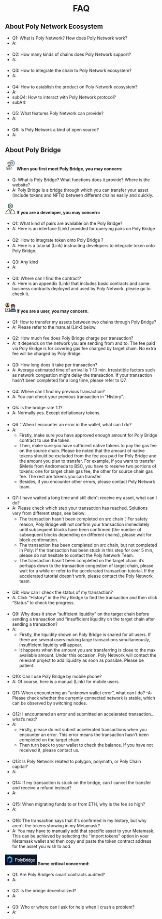 <h1 align="center">FAQ</h1>


## About Poly Network Ecosystem

- Q1: What is Poly Network? How does Poly Network work?
- A: 
####
- Q2: How many kinds of chains does Poly Network support?
- A: 
####
- Q3: How to integrate the chain to Poly Network ecosystem?
- A:
####
- Q4: How to establish the product on Poly Network ecosystem?
- A:
- subQ4: How to interact with Poly Network protocol?
- subA4: 
####
- Q5: What features Poly Network can provide?
- A:
####
- Q6: Is Poly Network a kind of open source?
- A: 

## About Poly Bridge

#### <img alt="img_7.png" height="35pcs" src="img_7.png" width="35pcs"/> When you first meet Poly Bridge, you may concern:
- Q: What is Poly Bridge? What functions does it provide? Where is the website?
- A: Poly Bridge is a bridge through which you can transfer your asset (include tokens and NFTs) between different chains easily and quickly.

#### <img alt="img_4.png" height="35pcs" src="img_4.png" width="35pcs"/> If you are a developer, you may concern:
- Q1: What kind of pairs are available on the Poly Bridge?
- A: Here is an interface (Link) provided for querying pairs on Poly Bridge
####
- Q2: How to integrate token onto Poly Bridge？
- A: Here is a tutorial (Link) instructing developers to integrate token onto Poly Bridge.
####
- Q3: Any kind
- A:
####
- Q4: Where can I find the contract? 
- A: Here is an appendix (Link) that includes basic contracts and some business contracts deployed and used by Poly Network, please go to check it. 

 #### <img alt="img_8.png" height="35pcs" src="img_8.png" width="35pcs"/> If you are a user, you may concern:

- Q1: How to transfer my assets between two chains through Poly Bridge?
- A: Please refer to the manual (Link) below.
####
- Q2: How much fee does Poly Bridge charge per transaction?
- A: It depends on the network you are sending from and to. The fee paid via Poly Bridge is for covering gas fee charged by target chain. No extra fee will be charged by Poly Bridge.
####
- Q3: How long does it take per transaction?
- A: Average estimated time of arrival is 1-10 min. Irresistible factors such as network congestion might delay the transaction. If your transaction hasn’t been completed for a long time, please refer to Q7.
####
- Q4: Where can I find my previous transaction?
- A: You can check your previous transaction in "History".
####
- Q5: Is the bridge rate 1:1?
- A: Normally yes. Except deflationary tokens.
####
- Q6：When I encounter an error in the wallet, what can I do?
- A: 
  - Firstly, make sure you have approved enough amount for Poly Bridge contract to use the token.
  - Then, make sure you have sufficient native tokens to pay the gas fee on the source chain. Please be noted that the amount of native tokens should be excluded from the fee you paid for Poly Bridge and the amount you plan to transfer. For example, if you want to transfer $Metis from Andromeda to BSC, you have to reserve two portions of tokens: one for target chain gas fee, the other for source chain gas fee. The rest are tokens you can transfer. 
  - Besides, if you encounter other errors, please contact Poly Network team.
####
- Q7: I have waited a long time and still didn't receive my asset, what can I do?
- A: Please check which step your transaction has reached. Solutions vary from different steps, see below:
  - The transaction hasn't been completed on src chain：For safety reason, Poly Bridge will not confirm your transaction immediately until subsequent blocks have been confirmed (the number of subsequent blocks depending on different chains), please wait for block confirmation.
  - The transaction has been completed on src chain, but not completed in Poly: if the transaction has been stuck in this step for over 5 min, please do not hesitate to contact the Poly Network Team.
  - The transaction hasn't been completed on the target chain: it’s perhaps down to the transaction congestion of target chain, please wait for a while or refer to the accelerated transaction tutorial. If the accelerated tutorial doesn't work, please contact the Poly Network team.
####
- Q8: How can I check the status of my transaction?
- A: Click “History” in the Poly Bridge to find the transaction and then click “Status” to check the progress.
####
- Q9: Why does it show “sufficient liquidity” on the target chain before sending a transaction and “insufficient liquidity on the target chain after sending a transaction?
- A:  
  - Firstly, the liquidity shown on Poly Bridge is shared for all users. If there are several users making large transactions simultaneously, insufficient liquidity will appear. 
  - It happens when the amount you are transferring is close to the max available amount. Under this occasion, Poly Network will contact the relevant project to add liquidity as soon as possible. Please be patient.
####
- Q10: Can I use Poly Bridge by mobile phone?
- A: Of course, here is a manual (Link) for mobile users.
####
- Q11: When encountering an “unknown wallet error”, what can I do?
  -A: Please check whether the currently connected network is stable, which can be observed by switching nodes.
####
- Q12: I encountered an error and submitted an accelerated transaction…what’s next?
- A: 
  - Firstly, please do not submit accelerated transactions when you encounter an error. This error means the transaction hasn't been completed on the target chain. 
  - Then turn back to your wallet to check the balance. If you have not received it, please contact us.
####
- Q13: Is Poly Network related to polygon, polymath, or Poly Chain capital?
- A:
####
- Q14: If my transaction is stuck on the bridge, can I cancel the transfer and receive a refund instead?
- A:
####
- Q15: When migrating funds to or from ETH, why is the fee so high?
- A:
####
- Q16: The transaction says that it's confirmed in my history, but why aren't the tokens showing in my Metamask?
- A: You may have to manually add that specific asset to your Metamask. This can be achieved by selecting the "import tokens" option in your Metamask wallet and then copy and paste the token contract address for the asset you wish to add.
####
#### <img alt="img_6.png" height="35pcs" src="img_6.png" width="105pcs"/> Some critical concerned:
- Q1: Are Poly Bridge's smart contracts audited?
- A:
####
- Q2: Is the bridge decentralized?
- A:
####
- Q3: Who or where can I ask for help when I crush a problem?
- A:


